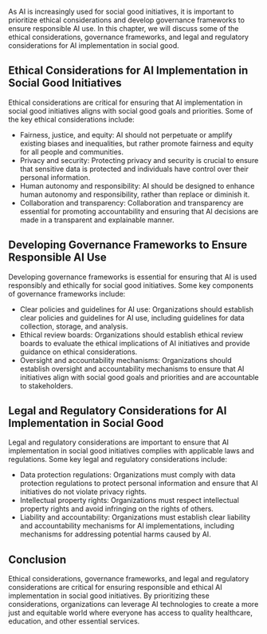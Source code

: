 

As AI is increasingly used for social good initiatives, it is important to prioritize ethical considerations and develop governance frameworks to ensure responsible AI use. In this chapter, we will discuss some of the ethical considerations, governance frameworks, and legal and regulatory considerations for AI implementation in social good.

Ethical Considerations for AI Implementation in Social Good Initiatives
-----------------------------------------------------------------------

Ethical considerations are critical for ensuring that AI implementation in social good initiatives aligns with social good goals and priorities. Some of the key ethical considerations include:

* Fairness, justice, and equity: AI should not perpetuate or amplify existing biases and inequalities, but rather promote fairness and equity for all people and communities.
* Privacy and security: Protecting privacy and security is crucial to ensure that sensitive data is protected and individuals have control over their personal information.
* Human autonomy and responsibility: AI should be designed to enhance human autonomy and responsibility, rather than replace or diminish it.
* Collaboration and transparency: Collaboration and transparency are essential for promoting accountability and ensuring that AI decisions are made in a transparent and explainable manner.

Developing Governance Frameworks to Ensure Responsible AI Use
-------------------------------------------------------------

Developing governance frameworks is essential for ensuring that AI is used responsibly and ethically for social good initiatives. Some key components of governance frameworks include:

* Clear policies and guidelines for AI use: Organizations should establish clear policies and guidelines for AI use, including guidelines for data collection, storage, and analysis.
* Ethical review boards: Organizations should establish ethical review boards to evaluate the ethical implications of AI initiatives and provide guidance on ethical considerations.
* Oversight and accountability mechanisms: Organizations should establish oversight and accountability mechanisms to ensure that AI initiatives align with social good goals and priorities and are accountable to stakeholders.

Legal and Regulatory Considerations for AI Implementation in Social Good
------------------------------------------------------------------------

Legal and regulatory considerations are important to ensure that AI implementation in social good initiatives complies with applicable laws and regulations. Some key legal and regulatory considerations include:

* Data protection regulations: Organizations must comply with data protection regulations to protect personal information and ensure that AI initiatives do not violate privacy rights.
* Intellectual property rights: Organizations must respect intellectual property rights and avoid infringing on the rights of others.
* Liability and accountability: Organizations must establish clear liability and accountability mechanisms for AI implementations, including mechanisms for addressing potential harms caused by AI.

Conclusion
----------

Ethical considerations, governance frameworks, and legal and regulatory considerations are critical for ensuring responsible and ethical AI implementation in social good initiatives. By prioritizing these considerations, organizations can leverage AI technologies to create a more just and equitable world where everyone has access to quality healthcare, education, and other essential services.

